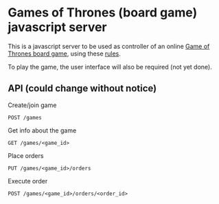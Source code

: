 # Games of Thrones (board game) javascript server
This is a javascript server to be used as controller of an online
[Game of Thrones board game](http://www.fantasyflightgames.com/edge_minisite.asp?eidm=172),
using these [rules](http://www.fantasyflightgames.com/ffg_content/agot-bg-2nd-ed/support/VA65_AGoT2_Rulebook_web.pdf).

To play the game, the user interface will also be required (not yet done).

## API (could change without notice)

Create/join game
```
POST /games
```

Get info about the game
```
GET /games/<game_id>
```

Place orders
```
PUT /games/<game_id>/orders
```

Execute order
```
POST /games/<game_id>/orders/<order_id>
```
